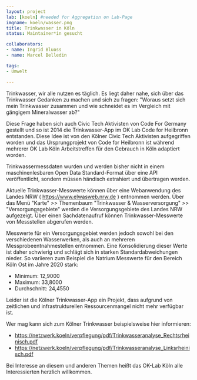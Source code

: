 ```yaml
---
layout: project
lab: [koeln] #needed for Aggregation on Lab-Page
imgname: koeln/wasser.png
title: Trinkwasser in Köln
status: Maintainer*in gesucht

collaborators:
- name: Ingrid Bluoss
- name: Marcel Belledin

tags:
- Umwelt

---
```


Trinkwasser, wir alle nutzen es täglich. Es liegt daher nahe, sich über das Trinkwasser Gedanken zu machen und sich zu fragen: "Woraus setzt sich mein Trinkwasser zusammen und wie schneidet es im Vergleich mit gängigem Mineralwasser ab?"

Diese Frage haben sich auch Civic Tech Aktivisten von Code For Germany gestellt und so ist 2014 die Trinkwasser-App im OK Lab Code for Heilbronn entstanden. Diese Idee ist von den Kölner Civic Tech Aktivisten aufgegriffen worden und das Ursprungprojekt von Code for Heilbronn ist während mehrerer OK Lab Köln Arbeitstreffen für den Gebrauch in Köln adaptiert worden. 

Trinkwassermessdaten wurden und werden bisher nicht in einem maschinenlesbaren Open Data Standard-Format über eine API veröffentlicht, sondern müssen händisch extrahiert und übertragen werden.

Aktuelle Trinkwasser-Messwerte können über eine Webanwendung des Landes NRW ( https://www.elwasweb.nrw.de ) entnommen werden. Über das Menü "Karte" >> Themenbaum "Trinkwasser & Wasserversorgung" >> "Versorgungsgebiete" werden die  Versorgungsgebiete des Landes NRW aufgezeigt. Über einen Sachdatenaufruf können Trinkwasser-Messwerte von Messstellen abgerufen werden. 

Messwerte für ein Versorgungsgebiet werden jedoch sowohl bei den verschiedenen Wasserwerken, als auch an mehreren Messprobeentnahmestellen entnommen. Eine Konsolidierung dieser Werte ist daher schwierig und schlägt sich in starken Standardabweichungen nieder. So variieren zum Beispiel die Natrium Messwerte für den Bereich Köln Ost im Jahre 2020 stark:

- Minimum: 12,9000
- Maximum: 33,8000
- Durchschnitt: 24,4550

Leider ist die Kölner Trinkwasser-App ein Projekt, dass aufgrund von zeitlichen und infrastrukturellen Ressourcenmangel nicht mehr verfügbar ist.

Wer mag kann sich zum Kölner Trinkwasser beispielsweise hier informieren:
- https://netzwerk.koeln/verpflegung/pdf/Trinkwasseranalyse_Rechtsrheinisch.pdf
- https://netzwerk.koeln/verpflegung/pdf/Trinkwasseranalyse_Linksrheinisch.pdf

Bei Interesse an diesem und anderen Themen heißt das OK-Lab Köln alle Interessierten herzlich willkommen.
